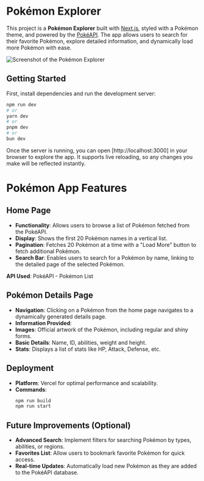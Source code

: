 # Pokémon Explorer

This project is a **Pokémon Explorer** built with [Next.js](https://nextjs.org), styled with a Pokémon theme, and powered by the [PokéAPI](https://pokeapi.co). The app allows users to search for their favorite Pokémon, explore detailed information, and dynamically load more Pokémon with ease.

![Screenshot of the Pokémon Explorer](https://raw.githubusercontent.com/ararrojas/pokeapi-ts/main/public/screen.png?token=GHSAT0AAAAAACXNQ5TIYRBE7GR24DGTJIRKZXDH2NQ)

## Getting Started

First, install dependencies and run the development server:

```bash
npm run dev
# or
yarn dev
# or
pnpm dev
# or
bun dev
```

Once the server is running, you can open [http://localhost:3000] in your browser to explore the app. It supports live reloading, so any changes you make will be reflected instantly.

# Pokémon App Features

## Home Page
- **Functionality**: Allows users to browse a list of Pokémon fetched from the PokéAPI.
- **Display**: Shows the first 20 Pokémon names in a vertical list.
- **Pagination**: Fetches 20 Pokémon at a time with a "Load More" button to fetch additional Pokémon.
- **Search Bar**: Enables users to search for a Pokémon by name, linking to the detailed page of the selected Pokémon.

**API Used**: PokéAPI - Pokémon List

## Pokémon Details Page
- **Navigation**: Clicking on a Pokémon from the home page navigates to a dynamically generated details page.
- **Information Provided**:
- **Images**: Official artwork of the Pokémon, including regular and shiny forms.
- **Basic Details**: Name, ID, abilities, weight and height.
- **Stats**: Displays a list of stats like HP, Attack, Defense, etc.

## Deployment
- **Platform**: Vercel for optimal performance and scalability.
- **Commands**:
  ```bash
  npm run build
  npm run start
  ```

## Future Improvements (Optional)
- **Advanced Search**: Implement filters for searching Pokémon by types, abilities, or regions.
- **Favorites List**: Allow users to bookmark favorite Pokémon for quick access.
- **Real-time Updates**: Automatically load new Pokémon as they are added to the PokéAPI database.
